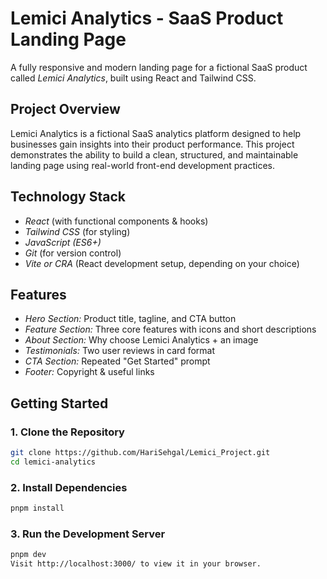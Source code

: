 # Lemici Analytics - SaaS Product Landing Page

A fully responsive and modern landing page for a fictional SaaS product called *Lemici Analytics*, built using React and Tailwind CSS.

## Project Overview

Lemici Analytics is a fictional SaaS analytics platform designed to help businesses gain insights into their product performance. This project demonstrates the ability to build a clean, structured, and maintainable landing page using real-world front-end development practices.

## Technology Stack

- *React* (with functional components & hooks)
- *Tailwind CSS* (for styling)
- *JavaScript (ES6+)*
- *Git* (for version control)
- *Vite or CRA* (React development setup, depending on your choice)

## Features

- *Hero Section:* Product title, tagline, and CTA button
- *Feature Section:* Three core features with icons and short descriptions
- *About Section:* Why choose Lemici Analytics + an image
- *Testimonials:* Two user reviews in card format
- *CTA Section:* Repeated "Get Started" prompt
- *Footer:* Copyright & useful links

## Getting Started

### 1. Clone the Repository

```bash
git clone https://github.com/HariSehgal/Lemici_Project.git
cd lemici-analytics
```

### 2. Install Dependencies

```bash
pnpm install
```

### 3. Run the Development Server

```bash
pnpm dev
Visit http://localhost:3000/ to view it in your browser.
```

